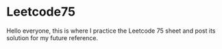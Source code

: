# Leetcode75
Hello everyone, this is where I practice the Leetcode 75 sheet and post its solution for my future reference. 
